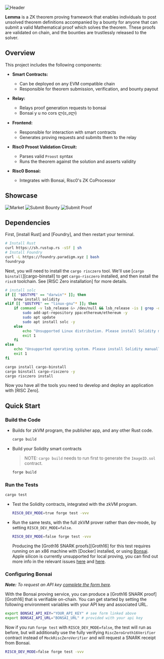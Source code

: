 ![Header](marketing/cover.png)

**Lemma** is a ZK theorem proving framework that enables individuals to post unsolved theorem definitions accompanied by a bounty for anyone that can submit a valid Mathematical proof which solves the theorem. These proofs are validated on chain, and the bounties are trustlessly released to the solver.

## Overview

This project includes the following components:

- **Smart Contracts:**

  - Can be deployed on any EVM compatible chain
  - Responsible for theorem submission, verification, and bounty payout

- **Relay:**

  - Relays proof generation requests to bonsai
  - Bonsai y u no cors ლ(ಠ_ಠლ)

- **Frontend:**

  - Responsible for interaction with smart contracts
  - Generates proving requests and submits them to the relay

- **Risc0 Proost Validation Circuit:**
  - Parses valid `Proost` syntax
  - Runs the theorem against the solution and asserts validity
- **Risc0 Bonsai:**
  - Integrates with Bonsai, Risc0's ZK CoProcessor

## Showcase

![Market](marketing/screenshots/market.png)
![Submit Bounty](marketing/screenshots/submit_bounty.png)
![Submit Proof](marketing/screenshots/submit_proof.png)

## Dependencies

First, [install Rust] and [Foundry], and then restart your terminal.

```sh
# Install Rust
curl https://sh.rustup.rs -sSf | sh
# Install Foundry
curl -L https://foundry.paradigm.xyz | bash
foundryup
```

Next, you will need to install the `cargo risczero` tool.
We'll use [`cargo binstall`][cargo-binstall] to get `cargo-risczero` installed, and then install the `risc0` toolchain.
See [RISC Zero installation] for more details.

```bash
# install solc
if [[ "$OSTYPE" == "darwin"* ]]; then
    brew install solidity
elif [[ "$OSTYPE" == "linux-gnu"* ]]; then
    if command -v lsb_release &> /dev/null && lsb_release -is | grep -q "Ubuntu"; then
        sudo add-apt-repository ppa:ethereum/ethereum -y
        sudo apt update
        sudo apt install solc -y
    else
        echo "Unsupported Linux distribution. Please install Solidity manually."
        exit 1
    fi
else
    echo "Unsupported operating system. Please install Solidity manually."
    exit 1
fi

cargo install cargo-binstall
cargo binstall cargo-risczero -y 
cargo risczero install
```

Now you have all the tools you need to develop and deploy an application with [RISC Zero].

## Quick Start

### Build the Code

- Builds for zkVM program, the publisher app, and any other Rust code.

  ```sh
  cargo build
  ```

- Build your Solidity smart contracts

  > NOTE: `cargo build` needs to run first to generate the `ImageID.sol` contract.

  ```sh
  forge build
  ```

### Run the Tests

```sh
cargo test
```

- Test the Solidity contracts, integrated with the zkVM program.

  ```sh
  RISC0_DEV_MODE=true forge test -vvv
  ```

- Run the same tests, with the full zkVM prover rather than dev-mode, by setting `RISC0_DEV_MODE=false`.

  ```sh
  RISC0_DEV_MODE=false forge test -vvv
  ```

  Producing the [Groth16 SNARK proofs][Groth16] for this test requires running on an x86 machine with [Docker] installed, or using [Bonsai](#configuring-bonsai). Apple silicon is currently unsupported for local proving, you can find out more info in the relevant issues [here](https://github.com/risc0/risc0/issues/1520) and [here](https://github.com/risc0/risc0/issues/1749).

### Configuring Bonsai

**_Note:_** _To request an API key [complete the form here](https://bonsai.xyz/apply)._

With the Bonsai proving service, you can produce a [Groth16 SNARK proof][Groth16] that is verifiable on-chain.
You can get started by setting the following environment variables with your API key and associated URL.

```bash
export BONSAI_API_KEY="YOUR_API_KEY" # see form linked above
export BONSAI_API_URL="BONSAI_URL" # provided with your api key
```

Now if you run `forge test` with `RISC0_DEV_MODE=false`, the test will run as before, but will additionally use the fully verifying `RiscZeroGroth16Verifier` contract instead of `MockRiscZeroVerifier` and will request a SNARK receipt from Bonsai.

```bash
RISC0_DEV_MODE=false forge test -vvv
```
